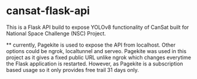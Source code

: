 # cansat-flask-api
This is a Flask API build to expose YOLOv8 functionality of CanSat built for National Space Challenge (NSC) Project. 

** currently, Pagekite is used to expose the API from localhost. Other options could be ngrok, localtunnel and serveo. Pagekite was used in this project as it gives a fixed public URL unlike ngrok which changes everytime the Flask application is restarted. However, as Pagekite is a subscription based usage so it only provides free trail 31 days only.

